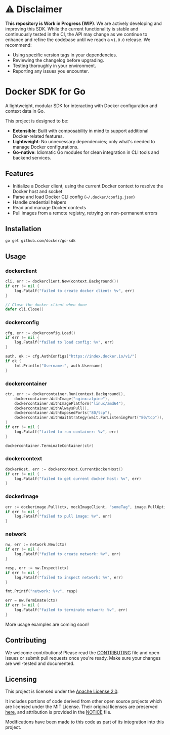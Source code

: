 # ⚠️ Disclaimer

**This repository is Work in Progress (WIP)**. We are actively developing and improving this SDK. While the current functionality is stable and continuously tested in the CI, the API may change as we continue to enhance and refine the codebase until we reach a `v1.0.0` release. We recommend:

- Using specific version tags in your dependencies.
- Reviewing the changelog before upgrading.
- Testing thoroughly in your environment.
- Reporting any issues you encounter.

# Docker SDK for Go

A lightweight, modular SDK for interacting with Docker configuration and context data in Go.

This project is designed to be:
- **Extensible**: Built with composability in mind to support additional Docker-related features.
- **Lightweight**: No unnecessary dependencies; only what's needed to manage Docker configurations.
- **Go-native**: Idiomatic Go modules for clean integration in CLI tools and backend services.

## Features

- Initialize a Docker client, using the current Docker context to resolve the Docker host and socket
- Parse and load Docker CLI config (`~/.docker/config.json`)
- Handle credential helpers
- Read and manage Docker contexts
- Pull images from a remote registry, retrying on non-permanent errors

## Installation

```bash
go get github.com/docker/go-sdk
```

## Usage

### dockerclient

```go
cli, err := dockerclient.New(context.Background())
if err != nil {
    log.Fatalf("failed to create docker client: %v", err)
}

// Close the docker client when done
defer cli.Close()
```

### dockerconfig

```go
cfg, err := dockerconfig.Load()
if err != nil {
    log.Fatalf("failed to load config: %v", err)
}

auth, ok := cfg.AuthConfigs["https://index.docker.io/v1/"]
if ok {
    fmt.Println("Username:", auth.Username)
}
```

### dockercontainer

```go
ctr, err := dockercontainer.Run(context.Background(),
    dockercontainer.WithImage("nginx:alpine"),
    dockercontainer.WithImagePlatform("linux/amd64"),
    dockercontainer.WithAlwaysPull(),
    dockercontainer.WithExposedPorts("80/tcp"),
    dockercontainer.WithWaitStrategy(wait.ForListeningPort("80/tcp")),
)
if err != nil {
    log.Fatalf("failed to run container: %v", err)
}

dockercontainer.TerminateContainer(ctr)
```

### dockercontext

```go
dockerHost, err := dockercontext.CurrentDockerHost()
if err != nil {
    log.Fatalf("failed to get current docker host: %v", err)
}
```

### dockerimage

```go
err := dockerimage.Pull(ctx, mockImageClient, "someTag", image.PullOptions{})
if err != nil {
    log.Fatalf("failed to pull image: %v", err)
}

```

### network

```go
nw, err := network.New(ctx)
if err != nil {
    log.Fatalf("failed to create network: %v", err)
}

resp, err := nw.Inspect(ctx)
if err != nil {
    log.Fatalf("failed to inspect network: %v", err)
}

fmt.Printf("network: %+v", resp)

err = nw.Terminate(ctx)
if err != nil {
    log.Fatalf("failed to terminate network: %v", err)
}
```

More usage examples are coming soon!

## Contributing

We welcome contributions! Please read the [CONTRIBUTING](./CONTRIBUTING.md) file and open issues or submit pull requests once you're ready. Make sure your changes are well-tested and documented.

## Licensing

This project is licensed under the [Apache License 2.0](./LICENSE).

It includes portions of code derived from other open source projects which are licensed under the MIT License. Their original licenses are preserved [here](./third_party), and attribution is provided in the [NOTICE](./NOTICE) file.

Modifications have been made to this code as part of its integration into this project.
